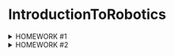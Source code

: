 # IntroductionToRobotics

<details>
  
<summary>HOMEWORK #1</summary>
<br>
  
### As was described in the laboratory, the homework consists of the following:

  • Components: RBG led (1 minimum), potentiometers (3 minimum), resistors and wires (per logic)

  • Technical Task: Use a separat potentiometer in controlling each of thecolor of the RGB led (Red, Green andBlue). The control must be done with digital electronics (aka you must read the value of the potentiometer with Arduino, and write a mapped value to each of the pins connectedto the led.
 
 Link to Youtube video --> https://youtu.be/2Q2uAz9449w

<br>
<img src="https://user-images.githubusercontent.com/41235115/139037978-5155c4df-429a-4cb4-9c96-6dde834d50db.jpeg" data-canonical-src="https://user-images.githubusercontent.com/41235115/139037978-5155c4df-429a-4cb4-9c96-6dde834d50db.jpeg" width="200" height="400" />
  
</details>
  
  

<details>
  
<summary>HOMEWORK #2</summary>
<br>

### As was described in the laboratory, the homework consists of the following:

• Components: 5 LEDs, 1 button, 1 buzzer, resistors and wires (per logic)

• General description: Building the traffic lights for a crosswalk. You
will use 2 LEDs to represent the traffic lights for people (red and green)
and 3 LEDs to represent the traffic lights for cars (red, yellow and green).
See the states it needs to go through. If anything is not clear, ask. Also,
see the uploaded video (the intervals are different, but the states flow is
the same). It’s a traffic lights system for people and cars - don’t overthink
it.

### The system has the following states:
<br>
  
•  State 1 (default, reinstated after state 4 ends): green light for cars,
red light for people, no sounds.
##### Duration: indefinite, changed by pressing the button.
<br>

•  State 2 (initiated by counting down 10 seconds after a button press):
the light should be yellow for cars, red for people and no sounds.
##### Duration: 3 seconds.
<br>

•  State 3 (iniated after state 2 ends): red for cars, green for people and
a beeping sound from the buzzer at a constant interval. 
##### Duration: 10 seconds.
<br>

•  State 4 (initiated after state 3 ends): red for cars, blinking green
for people and a beeping sound from the buzzer, at a constant interval, faster than the beeping in state 3.
##### Duration: 5 seconds.

 Link to Youtube video --> https://youtu.be/ksTUSur19TU
  
<br>
<img src="https://user-images.githubusercontent.com/41235115/140101081-f81d9dcd-6221-49f8-9abc-f00f20a25fa4.jpeg" data-canonical-src="https://user-images.githubusercontent.com/41235115/140101081-f81d9dcd-6221-49f8-9abc-f00f20a25fa4.jpeg" width="200" height="400" />

</details>
